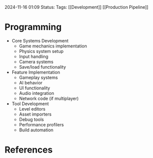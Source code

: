 2024-11-16 01:09
Status: 
Tags: [[Development]] [[Production Pipeline]]

# Programming



- Core Systems Development
    - Game mechanics implementation
    - Physics system setup
    - Input handling
    - Camera systems
    - Save/load functionality
- Feature Implementation
    - Gameplay systems
    - AI behavior
    - UI functionality
    - Audio integration
    - Network code (if multiplayer)
- Tool Development
    - Level editors
    - Asset importers
    - Debug tools
    - Performance profilers
    - Build automation
# References

